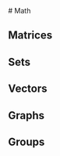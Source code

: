 <div id="random-image-container2"></div>
# Math

## Matrices

## Sets

## Vectors

## Graphs

## Groups
